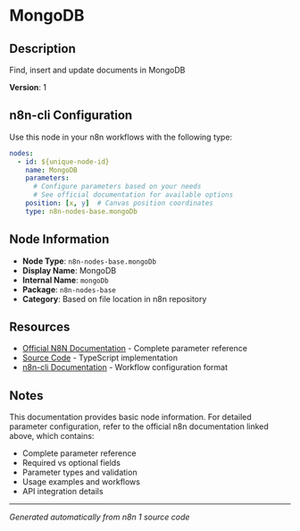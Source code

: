 # MongoDB

## Description

Find, insert and update documents in MongoDB

**Version**: 1

## n8n-cli Configuration

Use this node in your n8n workflows with the following type:

```yaml
nodes:
  - id: ${unique-node-id}
    name: MongoDB
    parameters:
      # Configure parameters based on your needs
      # See official documentation for available options
    position: [x, y]  # Canvas position coordinates
    type: n8n-nodes-base.mongoDb
```

## Node Information

- **Node Type**: `n8n-nodes-base.mongoDb`
- **Display Name**: MongoDB
- **Internal Name**: `mongoDb`
- **Package**: `n8n-nodes-base`
- **Category**: Based on file location in n8n repository

## Resources

- [Official N8N Documentation](https://docs.n8n.io/integrations/builtin/app-nodes/n8n-nodes-base.mongodb/) - Complete parameter reference
- [Source Code](https://github.com/n8n-io/n8n/blob/master/packages/nodes-base/nodes/MongoDb/MongoDb.node.ts) - TypeScript implementation
- [n8n-cli Documentation](https://github.com/edenreich/n8n-cli) - Workflow configuration format

## Notes

This documentation provides basic node information. For detailed parameter configuration, 
refer to the official n8n documentation linked above, which contains:

- Complete parameter reference
- Required vs optional fields
- Parameter types and validation
- Usage examples and workflows
- API integration details

---
*Generated automatically from n8n 1 source code*

